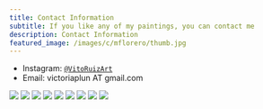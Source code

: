 ```yaml
---
title: Contact Information
subtitle: If you like any of my paintings, you can contact me
description: Contact Information
featured_image: /images/c/mflorero/thumb.jpg
---
```


* Instagram: <a href="https://www.instagram.com/vitoruizart/" target="_blank">`@VitoRuizArt`</a>
* Email: victoriaplun AT gmail.com


<div class="gallery" data-columns="1">
	<img src="/images/c/mflorero/1.jpg">
	<img src="/images/c/mflorero/2.jpg">
	<img src="/images/c/mflorero/3.jpg">
	<img src="/images/c/mflorero/4.jpg">
    <img src="/images/c/sombrero/1.jpg">
	<img src="/images/c/earring1/1.jpg">
    <img src="/images/c/earring2/1.jpg">
    <img src="/images/c/bandana1/1.jpg">
    <img src="/images/c/stripes1/1.jpg">
</div>